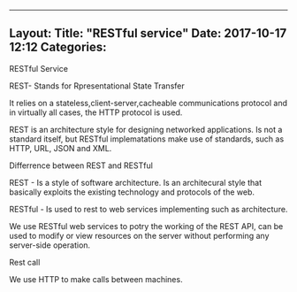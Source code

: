 
---
Layout: 
Title:  "RESTful service"
Date:   2017-10-17 12:12
Categories: 
---

RESTful Service

REST- Stands for Rpresentational State Transfer

It relies on a stateless,client-server,cacheable communications protocol and in virtually all cases, the HTTP protocol is used.

REST is an architecture style for designing networked applications.
Is not a standard itself, but RESTful implematations make use of standards, such as HTTP, URL, JSON and XML.

Differrence between REST and RESTful

REST - Is a style of software architecture. Is an architecural style that basically exploits the existing technology and protocols of the web.

RESTful - Is used to rest to web services implementing such as architecture.

We use RESTful web services to potry the working of the REST API, can be used to modify or view resources on the server without performing any server-side operation.

Rest call 

We use HTTP to make calls between machines.
